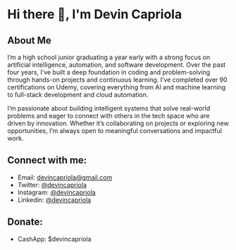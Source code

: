 # Hi there 👋, I'm Devin Capriola

## About Me
I’m a high school junior graduating a year early with a strong focus on artificial intelligence, automation, and software development. Over the past four years, I’ve built a deep foundation in coding and problem-solving through hands-on projects and continuous learning. I’ve completed over 90 certifications on Udemy, covering everything from AI and machine learning to full-stack development and cloud automation.

I’m passionate about building intelligent systems that solve real-world problems and eager to connect with others in the tech space who are driven by innovation. Whether it’s collaborating on projects or exploring new opportunities, I’m always open to meaningful conversations and impactful work.

## Connect with me:
- Email: devincapriola@gmail.com
- Twitter: [@devincapriola](https://twitter.com/devincapriola)
- Instagram: [@devincapriola](https://www.instagram.com/devincapriola)
- Linkedin: [@devincapriola](https://www.linkedin.com/in/devincapriola/)

## Donate:
- CashApp: $devincapriola
